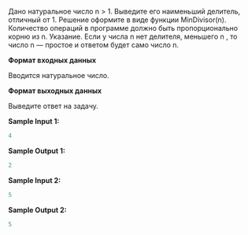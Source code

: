 Дано натуральное число n > 1. Выведите его наименьший делитель, отличный от 1.
Решение оформите в виде функции MinDivisor(n). Количество операций в программе должно быть пропорционально корню из n.
Указание. Если у числа n нет делителя, меньшего n , то число n — простое и ответом будет само число n.

**Формат входных данных**

Вводится натуральное число.

**Формат выходных данных**

Выведите ответ на задачу.

**Sample Input 1:**

```cpp
4
```


**Sample Output 1:**

```cpp
2
```


**Sample Input 2:**

```cpp
5
```


**Sample Output 2:**

```cpp
5
```



